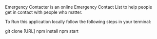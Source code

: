 Emergency Contacter is an online Emergency Contact List to help people get in contact with people who matter. 

To Run this application locally follow the following steps in your terminal: 

git clone [URL]
npm install
npm start